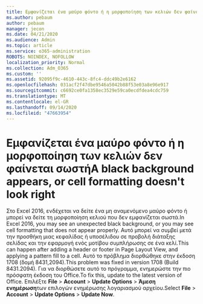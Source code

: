 ```yaml
---
title: Εμφανίζεται ένα μαύρο φόντο ή η μορφοποίηση των κελιών δεν φαίνεται σωστή
ms.author: pebaum
author: pebaum
manager: jecon
ms.date: 04/21/2020
ms.audience: Admin
ms.topic: article
ms.service: o365-administration
ROBOTS: NOINDEX, NOFOLLOW
localization_priority: Normal
ms.collection: Adm_O365
ms.custom: ''
ms.assetid: 92095f9c-4610-443c-8fc4-ddc49b2e6162
ms.openlocfilehash: 031acf2f47dbe9546a5042b88f53e03a8e96e917
ms.sourcegitcommit: c6692ce0fa1358ec3529e59ca0ecdfdea4cdc759
ms.translationtype: MT
ms.contentlocale: el-GR
ms.lasthandoff: 09/14/2020
ms.locfileid: "47663954"
---
```

# <a name="a-black-background-appears-or-cell-formatting-doesnt-look-right"></a><span data-ttu-id="181ac-102">Εμφανίζεται ένα μαύρο φόντο ή η μορφοποίηση των κελιών δεν φαίνεται σωστή</span><span class="sxs-lookup"><span data-stu-id="181ac-102">A black background appears, or cell formatting doesn't look right</span></span>

<span data-ttu-id="181ac-103">Στο Excel 2016, ενδέχεται να δείτε ένα μη αναμενόμενο μαύρο φόντο ή μπορεί να δείτε τη μορφοποίηση κελιού που δεν εμφανίζεται σωστά.</span><span class="sxs-lookup"><span data-stu-id="181ac-103">In Excel 2016, you may see an unexpected black background, or you may see cell formatting that does not appear properly.</span></span> <span data-ttu-id="181ac-104">Αυτό μπορεί να συμβεί μετά την προσθήκη μιας κεφαλίδας ή υποσέλιδου σε προβολή διάταξης σελίδας και την εφαρμογή ενός μοτίβου συμπλήρωσης σε ένα κελί.</span><span class="sxs-lookup"><span data-stu-id="181ac-104">This can happen after adding a header or footer in Page Layout View, and applying a pattern fill to a cell.</span></span> <span data-ttu-id="181ac-105">Αυτό το πρόβλημα διορθώθηκε στην έκδοση 1708 (δομή 8431,2094).</span><span class="sxs-lookup"><span data-stu-id="181ac-105">This problem was fixed in version 1708 (Build 8431.2094).</span></span> <span data-ttu-id="181ac-106">Για να διορθώσετε αυτό το πρόγραμμα, ενημερώστε την πιο πρόσφατη έκδοση του Office.</span><span class="sxs-lookup"><span data-stu-id="181ac-106">To fix this, update to the latest version of Office.</span></span> <span data-ttu-id="181ac-107">Επιλέξτε **File** \> **Account** \> **Update Options** \> **Άμεση ενημέρωση**των επιλογών ενημέρωσης λογαριασμού αρχείου.</span><span class="sxs-lookup"><span data-stu-id="181ac-107">Select **File** \> **Account** \> **Update Options** \> **Update Now**.</span></span>
  

